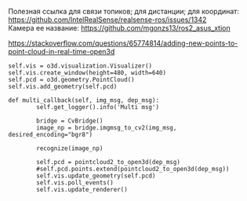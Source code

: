 Полезная ссылка для связи топиков; для дистанции; для координат:  
https://github.com/IntelRealSense/realsense-ros/issues/1342  
Камера ее название:
https://github.com/mgonzs13/ros2_asus_xtion

https://stackoverflow.com/questions/65774814/adding-new-points-to-point-cloud-in-real-time-open3d
```
self.vis = o3d.visualization.Visualizer()
self.vis.create_window(height=480, width=640)
self.pcd = o3d.geometry.PointCloud()
self.vis.add_geometry(self.pcd)

def multi_callback(self, img_msg, dep_msg):
        self.get_logger().info('Multi msg')
  
        bridge = CvBridge()
        image_np = bridge.imgmsg_to_cv2(img_msg, desired_encoding="bgr8")
        
        recognize(image_np)

        self.pcd = pointcloud2_to_open3d(dep_msg)
        #self.pcd.points.extend(pointcloud2_to_open3d(dep_msg))
        self.vis.update_geometry(self.pcd)
        self.vis.poll_events()
        self.vis.update_renderer()
```
